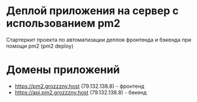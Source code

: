 # Деплой приложения на сервер с использованием pm2
Стартеркит проекта по автоматизации деплоя фронтенда и бэкенда при помощи pm2 (pm2 deploy)

# Домены приложений
- https://pm2.grozzzny.host (79.132.138.8) - фронтенд
- https://api.pm2.grozzzny.host (79.132.138.8) - бекенд

